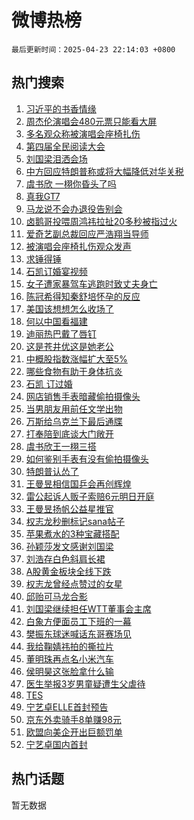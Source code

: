 # 微博热榜

`最后更新时间：2025-04-23 22:14:03 +0800`

## 热门搜索

1. [习近平的书香情缘](https://m.weibo.cn/search?containerid=100103type%3D1%26t%3D10%26q%3D%23%E4%B9%A0%E8%BF%91%E5%B9%B3%E7%9A%84%E4%B9%A6%E9%A6%99%E6%83%85%E7%BC%98%23&stream_entry_id=51&isnewpage=1&extparam=seat%3D1%26c_type%3D51%26pos%3D0%26dgr%3D0%26cate%3D10103%26filter_type%3Drealtimehot%26q%3D%2523%25E4%25B9%25A0%25E8%25BF%2591%25E5%25B9%25B3%25E7%259A%2584%25E4%25B9%25A6%25E9%25A6%2599%25E6%2583%2585%25E7%25BC%2598%2523%26stream_entry_id%3D51%26display_time%3D1745417641%26pre_seqid%3D17454176418840103900214)
1. [周杰伦演唱会480元票只能看大屏](https://m.weibo.cn/search?containerid=100103type%3D1%26t%3D10%26q%3D%23%E5%91%A8%E6%9D%B0%E4%BC%A6%E6%BC%94%E5%94%B1%E4%BC%9A480%E5%85%83%E7%A5%A8%E5%8F%AA%E8%83%BD%E7%9C%8B%E5%A4%A7%E5%B1%8F%23&stream_entry_id=31&isnewpage=1&extparam=seat%3D1%26q%3D%2523%25E5%2591%25A8%25E6%259D%25B0%25E4%25BC%25A6%25E6%25BC%2594%25E5%2594%25B1%25E4%25BC%259A480%25E5%2585%2583%25E7%25A5%25A8%25E5%258F%25AA%25E8%2583%25BD%25E7%259C%258B%25E5%25A4%25A7%25E5%25B1%258F%2523%26pos%3D0%26dgr%3D0%26realpos%3D1%26c_type%3D31%26filter_type%3Drealtimehot%26band_rank%3D1%26lcate%3D5001%26cate%3D5001%26flag%3D2%26stream_entry_id%3D31%26display_time%3D1745417641%26pre_seqid%3D17454176418840103900214)
1. [多名观众称被演唱会座椅扎伤](https://m.weibo.cn/search?containerid=100103type%3D1%26t%3D10%26q%3D%23%E5%A4%9A%E5%90%8D%E8%A7%82%E4%BC%97%E7%A7%B0%E8%A2%AB%E6%BC%94%E5%94%B1%E4%BC%9A%E5%BA%A7%E6%A4%85%E6%89%8E%E4%BC%A4%23&stream_entry_id=31&isnewpage=1&extparam=seat%3D1%26q%3D%2523%25E5%25A4%259A%25E5%2590%258D%25E8%25A7%2582%25E4%25BC%2597%25E7%25A7%25B0%25E8%25A2%25AB%25E6%25BC%2594%25E5%2594%25B1%25E4%25BC%259A%25E5%25BA%25A7%25E6%25A4%2585%25E6%2589%258E%25E4%25BC%25A4%2523%26pos%3D1%26dgr%3D0%26realpos%3D2%26c_type%3D31%26filter_type%3Drealtimehot%26band_rank%3D2%26lcate%3D5001%26cate%3D5001%26flag%3D0%26stream_entry_id%3D31%26display_time%3D1745417641%26pre_seqid%3D17454176418840103900214)
1. [第四届全民阅读大会](https://m.weibo.cn/search?containerid=100103type%3D1%26t%3D10%26q%3D%23%E7%AC%AC%E5%9B%9B%E5%B1%8A%E5%85%A8%E6%B0%91%E9%98%85%E8%AF%BB%E5%A4%A7%E4%BC%9A%23&stream_entry_id=31&isnewpage=1&extparam=seat%3D1%26q%3D%2523%25E7%25AC%25AC%25E5%259B%259B%25E5%25B1%258A%25E5%2585%25A8%25E6%25B0%2591%25E9%2598%2585%25E8%25AF%25BB%25E5%25A4%25A7%25E4%25BC%259A%2523%26pos%3D2%26dgr%3D0%26realpos%3D3%26c_type%3D31%26filter_type%3Drealtimehot%26band_rank%3D3%26lcate%3D5001%26cate%3D5001%26flag%3D1%26stream_entry_id%3D31%26display_time%3D1745417641%26pre_seqid%3D17454176418840103900214)
1. [刘国梁泪洒会场](https://m.weibo.cn/search?containerid=100103type%3D1%26t%3D10%26q%3D%23%E5%88%98%E5%9B%BD%E6%A2%81%E6%B3%AA%E6%B4%92%E4%BC%9A%E5%9C%BA%23&stream_entry_id=31&isnewpage=1&extparam=seat%3D1%26q%3D%2523%25E5%2588%2598%25E5%259B%25BD%25E6%25A2%2581%25E6%25B3%25AA%25E6%25B4%2592%25E4%25BC%259A%25E5%259C%25BA%2523%26pos%3D3%26dgr%3D0%26realpos%3D4%26c_type%3D31%26filter_type%3Drealtimehot%26band_rank%3D4%26lcate%3D5001%26cate%3D5001%26flag%3D0%26stream_entry_id%3D31%26display_time%3D1745417641%26pre_seqid%3D17454176418840103900214)
1. [中方回应特朗普称或将大幅降低对华关税](https://m.weibo.cn/search?containerid=100103type%3D1%26t%3D10%26q%3D%23%E4%B8%AD%E6%96%B9%E5%9B%9E%E5%BA%94%E7%89%B9%E6%9C%97%E6%99%AE%E7%A7%B0%E6%88%96%E5%B0%86%E5%A4%A7%E5%B9%85%E9%99%8D%E4%BD%8E%E5%AF%B9%E5%8D%8E%E5%85%B3%E7%A8%8E%23&stream_entry_id=31&isnewpage=1&extparam=seat%3D1%26q%3D%2523%25E4%25B8%25AD%25E6%2596%25B9%25E5%259B%259E%25E5%25BA%2594%25E7%2589%25B9%25E6%259C%2597%25E6%2599%25AE%25E7%25A7%25B0%25E6%2588%2596%25E5%25B0%2586%25E5%25A4%25A7%25E5%25B9%2585%25E9%2599%258D%25E4%25BD%258E%25E5%25AF%25B9%25E5%258D%258E%25E5%2585%25B3%25E7%25A8%258E%2523%26pos%3D4%26dgr%3D0%26realpos%3D5%26c_type%3D31%26filter_type%3Drealtimehot%26band_rank%3D5%26lcate%3D5001%26cate%3D5001%26flag%3D0%26stream_entry_id%3D31%26display_time%3D1745417641%26pre_seqid%3D17454176418840103900214)
1. [虞书欣 一栩你昏头了吗](https://m.weibo.cn/search?containerid=100103type%3D1%26t%3D10%26q%3D%E8%99%9E%E4%B9%A6%E6%AC%A3+%E4%B8%80%E6%A0%A9%E4%BD%A0%E6%98%8F%E5%A4%B4%E4%BA%86%E5%90%97&stream_entry_id=31&isnewpage=1&extparam=seat%3D1%26q%3D%25E8%2599%259E%25E4%25B9%25A6%25E6%25AC%25A3%2520%25E4%25B8%2580%25E6%25A0%25A9%25E4%25BD%25A0%25E6%2598%258F%25E5%25A4%25B4%25E4%25BA%2586%25E5%2590%2597%26pos%3D5%26dgr%3D0%26realpos%3D6%26c_type%3D31%26filter_type%3Drealtimehot%26band_rank%3D6%26lcate%3D5001%26cate%3D5001%26flag%3D0%26stream_entry_id%3D31%26display_time%3D1745417641%26pre_seqid%3D17454176418840103900214)
1. [真我GT7](https://m.weibo.cn/search?containerid=100103type%3D1%26t%3D10%26q%3D%23%E7%9C%9F%E6%88%91GT7%23&stream_entry_id=31&isnewpage=1&extparam=seat%3D1%26q%3D%2523%25E7%259C%259F%25E6%2588%2591GT7%2523%26pos%3D6%26dgr%3D0%26adid%3D283868%26c_type%3D31%26stream_entry_id%3D31%26is_ad_pos%3D1%26band_rank%3D7%26lcate%3D5001%26cate%3D5001%26filter_type%3Drealtimehot%26topic_ad%3D1%26display_time%3D1745417641%26pre_seqid%3D17454176418840103900214)
1. [马龙说不会办退役告别会](https://m.weibo.cn/search?containerid=100103type%3D1%26t%3D10%26q%3D%23%E9%A9%AC%E9%BE%99%E8%AF%B4%E4%B8%8D%E4%BC%9A%E5%8A%9E%E9%80%80%E5%BD%B9%E5%91%8A%E5%88%AB%E4%BC%9A%23&stream_entry_id=31&isnewpage=1&extparam=seat%3D1%26q%3D%2523%25E9%25A9%25AC%25E9%25BE%2599%25E8%25AF%25B4%25E4%25B8%258D%25E4%25BC%259A%25E5%258A%259E%25E9%2580%2580%25E5%25BD%25B9%25E5%2591%258A%25E5%2588%25AB%25E4%25BC%259A%2523%26pos%3D7%26dgr%3D0%26realpos%3D7%26c_type%3D31%26filter_type%3Drealtimehot%26band_rank%3D7%26lcate%3D5001%26cate%3D5001%26flag%3D0%26stream_entry_id%3D31%26display_time%3D1745417641%26pre_seqid%3D17454176418840103900214)
1. [卤鹅哥投喂周鸿祎拉扯20多秒被指过火](https://m.weibo.cn/search?containerid=100103type%3D1%26t%3D10%26q%3D%23%E5%8D%A4%E9%B9%85%E5%93%A5%E6%8A%95%E5%96%82%E5%91%A8%E9%B8%BF%E7%A5%8E%E6%8B%89%E6%89%AF20%E5%A4%9A%E7%A7%92%E8%A2%AB%E6%8C%87%E8%BF%87%E7%81%AB%23&stream_entry_id=31&isnewpage=1&extparam=seat%3D1%26q%3D%2523%25E5%258D%25A4%25E9%25B9%2585%25E5%2593%25A5%25E6%258A%2595%25E5%2596%2582%25E5%2591%25A8%25E9%25B8%25BF%25E7%25A5%258E%25E6%258B%2589%25E6%2589%25AF20%25E5%25A4%259A%25E7%25A7%2592%25E8%25A2%25AB%25E6%258C%2587%25E8%25BF%2587%25E7%2581%25AB%2523%26pos%3D8%26dgr%3D0%26realpos%3D8%26c_type%3D31%26filter_type%3Drealtimehot%26band_rank%3D8%26lcate%3D5001%26cate%3D5001%26flag%3D0%26stream_entry_id%3D31%26display_time%3D1745417641%26pre_seqid%3D17454176418840103900214)
1. [爱奇艺副总裁回应严浩翔当导师](https://m.weibo.cn/search?containerid=100103type%3D1%26t%3D10%26q%3D%23%E7%88%B1%E5%A5%87%E8%89%BA%E5%89%AF%E6%80%BB%E8%A3%81%E5%9B%9E%E5%BA%94%E4%B8%A5%E6%B5%A9%E7%BF%94%E5%BD%93%E5%AF%BC%E5%B8%88%23&stream_entry_id=31&isnewpage=1&extparam=seat%3D1%26q%3D%2523%25E7%2588%25B1%25E5%25A5%2587%25E8%2589%25BA%25E5%2589%25AF%25E6%2580%25BB%25E8%25A3%2581%25E5%259B%259E%25E5%25BA%2594%25E4%25B8%25A5%25E6%25B5%25A9%25E7%25BF%2594%25E5%25BD%2593%25E5%25AF%25BC%25E5%25B8%2588%2523%26pos%3D9%26dgr%3D0%26realpos%3D9%26c_type%3D31%26filter_type%3Drealtimehot%26band_rank%3D9%26lcate%3D5001%26cate%3D5001%26flag%3D0%26stream_entry_id%3D31%26display_time%3D1745417641%26pre_seqid%3D17454176418840103900214)
1. [被演唱会座椅扎伤观众发声](https://m.weibo.cn/search?containerid=100103type%3D1%26t%3D10%26q%3D%23%E8%A2%AB%E6%BC%94%E5%94%B1%E4%BC%9A%E5%BA%A7%E6%A4%85%E6%89%8E%E4%BC%A4%E8%A7%82%E4%BC%97%E5%8F%91%E5%A3%B0%23&stream_entry_id=31&isnewpage=1&extparam=seat%3D1%26q%3D%2523%25E8%25A2%25AB%25E6%25BC%2594%25E5%2594%25B1%25E4%25BC%259A%25E5%25BA%25A7%25E6%25A4%2585%25E6%2589%258E%25E4%25BC%25A4%25E8%25A7%2582%25E4%25BC%2597%25E5%258F%2591%25E5%25A3%25B0%2523%26pos%3D10%26dgr%3D0%26realpos%3D10%26c_type%3D31%26filter_type%3Drealtimehot%26band_rank%3D10%26lcate%3D5001%26cate%3D5001%26flag%3D1%26stream_entry_id%3D31%26display_time%3D1745417641%26pre_seqid%3D17454176418840103900214)
1. [求锤得锤](https://m.weibo.cn/search?containerid=100103type%3D1%26t%3D10%26q%3D%E6%B1%82%E9%94%A4%E5%BE%97%E9%94%A4&stream_entry_id=31&isnewpage=1&extparam=seat%3D1%26q%3D%25E6%25B1%2582%25E9%2594%25A4%25E5%25BE%2597%25E9%2594%25A4%26pos%3D11%26dgr%3D0%26realpos%3D11%26c_type%3D31%26filter_type%3Drealtimehot%26band_rank%3D11%26lcate%3D5001%26cate%3D5001%26flag%3D1%26stream_entry_id%3D31%26display_time%3D1745417641%26pre_seqid%3D17454176418840103900214)
1. [石凯订婚宴视频](https://m.weibo.cn/search?containerid=100103type%3D1%26t%3D10%26q%3D%23%E7%9F%B3%E5%87%AF%E8%AE%A2%E5%A9%9A%E5%AE%B4%E8%A7%86%E9%A2%91%23&stream_entry_id=31&isnewpage=1&extparam=seat%3D1%26q%3D%2523%25E7%259F%25B3%25E5%2587%25AF%25E8%25AE%25A2%25E5%25A9%259A%25E5%25AE%25B4%25E8%25A7%2586%25E9%25A2%2591%2523%26pos%3D12%26dgr%3D0%26realpos%3D12%26c_type%3D31%26filter_type%3Drealtimehot%26band_rank%3D12%26lcate%3D5001%26cate%3D5001%26flag%3D1%26stream_entry_id%3D31%26display_time%3D1745417641%26pre_seqid%3D17454176418840103900214)
1. [女子遭家暴驾车逃跑时致丈夫身亡](https://m.weibo.cn/search?containerid=100103type%3D1%26t%3D10%26q%3D%23%E5%A5%B3%E5%AD%90%E9%81%AD%E5%AE%B6%E6%9A%B4%E9%A9%BE%E8%BD%A6%E9%80%83%E8%B7%91%E6%97%B6%E8%87%B4%E4%B8%88%E5%A4%AB%E8%BA%AB%E4%BA%A1%23&stream_entry_id=31&isnewpage=1&extparam=seat%3D1%26q%3D%2523%25E5%25A5%25B3%25E5%25AD%2590%25E9%2581%25AD%25E5%25AE%25B6%25E6%259A%25B4%25E9%25A9%25BE%25E8%25BD%25A6%25E9%2580%2583%25E8%25B7%2591%25E6%2597%25B6%25E8%2587%25B4%25E4%25B8%2588%25E5%25A4%25AB%25E8%25BA%25AB%25E4%25BA%25A1%2523%26pos%3D13%26dgr%3D0%26realpos%3D13%26c_type%3D31%26filter_type%3Drealtimehot%26band_rank%3D13%26lcate%3D5001%26cate%3D5001%26flag%3D0%26stream_entry_id%3D31%26display_time%3D1745417641%26pre_seqid%3D17454176418840103900214)
1. [陈冠希得知秦舒培怀孕的反应](https://m.weibo.cn/search?containerid=100103type%3D1%26t%3D10%26q%3D%23%E9%99%88%E5%86%A0%E5%B8%8C%E5%BE%97%E7%9F%A5%E7%A7%A6%E8%88%92%E5%9F%B9%E6%80%80%E5%AD%95%E7%9A%84%E5%8F%8D%E5%BA%94%23&stream_entry_id=31&isnewpage=1&extparam=seat%3D1%26q%3D%2523%25E9%2599%2588%25E5%2586%25A0%25E5%25B8%258C%25E5%25BE%2597%25E7%259F%25A5%25E7%25A7%25A6%25E8%2588%2592%25E5%259F%25B9%25E6%2580%2580%25E5%25AD%2595%25E7%259A%2584%25E5%258F%258D%25E5%25BA%2594%2523%26pos%3D14%26dgr%3D0%26realpos%3D14%26c_type%3D31%26filter_type%3Drealtimehot%26band_rank%3D14%26lcate%3D5001%26cate%3D5001%26flag%3D1%26stream_entry_id%3D31%26display_time%3D1745417641%26pre_seqid%3D17454176418840103900214)
1. [美国该想想怎么收场了](https://m.weibo.cn/search?containerid=100103type%3D1%26t%3D10%26q%3D%23%E7%BE%8E%E5%9B%BD%E8%AF%A5%E6%83%B3%E6%83%B3%E6%80%8E%E4%B9%88%E6%94%B6%E5%9C%BA%E4%BA%86%23&stream_entry_id=31&isnewpage=1&extparam=seat%3D1%26q%3D%2523%25E7%25BE%258E%25E5%259B%25BD%25E8%25AF%25A5%25E6%2583%25B3%25E6%2583%25B3%25E6%2580%258E%25E4%25B9%2588%25E6%2594%25B6%25E5%259C%25BA%25E4%25BA%2586%2523%26pos%3D15%26dgr%3D0%26realpos%3D15%26c_type%3D31%26filter_type%3Drealtimehot%26band_rank%3D15%26lcate%3D5001%26cate%3D5001%26flag%3D1%26stream_entry_id%3D31%26display_time%3D1745417641%26pre_seqid%3D17454176418840103900214)
1. [何以中国看福建](https://m.weibo.cn/search?containerid=100103type%3D1%26t%3D10%26q%3D%23%E4%BD%95%E4%BB%A5%E4%B8%AD%E5%9B%BD%E7%9C%8B%E7%A6%8F%E5%BB%BA%23&stream_entry_id=31&isnewpage=1&extparam=seat%3D1%26q%3D%2523%25E4%25BD%2595%25E4%25BB%25A5%25E4%25B8%25AD%25E5%259B%25BD%25E7%259C%258B%25E7%25A6%258F%25E5%25BB%25BA%2523%26pos%3D16%26dgr%3D0%26realpos%3D16%26c_type%3D31%26filter_type%3Drealtimehot%26band_rank%3D16%26lcate%3D5001%26cate%3D5001%26flag%3D0%26stream_entry_id%3D31%26display_time%3D1745417641%26pre_seqid%3D17454176418840103900214)
1. [迪丽热巴戴了唇钉](https://m.weibo.cn/search?containerid=100103type%3D1%26t%3D10%26q%3D%23%E8%BF%AA%E4%B8%BD%E7%83%AD%E5%B7%B4%E6%88%B4%E4%BA%86%E5%94%87%E9%92%89%23&stream_entry_id=31&isnewpage=1&extparam=seat%3D1%26q%3D%2523%25E8%25BF%25AA%25E4%25B8%25BD%25E7%2583%25AD%25E5%25B7%25B4%25E6%2588%25B4%25E4%25BA%2586%25E5%2594%2587%25E9%2592%2589%2523%26pos%3D17%26dgr%3D0%26realpos%3D17%26c_type%3D31%26filter_type%3Drealtimehot%26band_rank%3D17%26lcate%3D5001%26cate%3D5001%26flag%3D2%26stream_entry_id%3D31%26display_time%3D1745417641%26pre_seqid%3D17454176418840103900214)
1. [这是苍井优这是她老公](https://m.weibo.cn/search?containerid=100103type%3D1%26t%3D10%26q%3D%23%E8%BF%99%E6%98%AF%E8%8B%8D%E4%BA%95%E4%BC%98%E8%BF%99%E6%98%AF%E5%A5%B9%E8%80%81%E5%85%AC%23&stream_entry_id=31&isnewpage=1&extparam=seat%3D1%26q%3D%2523%25E8%25BF%2599%25E6%2598%25AF%25E8%258B%258D%25E4%25BA%2595%25E4%25BC%2598%25E8%25BF%2599%25E6%2598%25AF%25E5%25A5%25B9%25E8%2580%2581%25E5%2585%25AC%2523%26pos%3D18%26dgr%3D0%26realpos%3D18%26c_type%3D31%26filter_type%3Drealtimehot%26band_rank%3D18%26lcate%3D5001%26cate%3D5001%26flag%3D2%26stream_entry_id%3D31%26display_time%3D1745417641%26pre_seqid%3D17454176418840103900214)
1. [中概股指数涨幅扩大至5%](https://m.weibo.cn/search?containerid=100103type%3D1%26t%3D10%26q%3D%23%E4%B8%AD%E6%A6%82%E8%82%A1%E6%8C%87%E6%95%B0%E6%B6%A8%E5%B9%85%E6%89%A9%E5%A4%A7%E8%87%B35%25%23&stream_entry_id=31&isnewpage=1&extparam=seat%3D1%26q%3D%2523%25E4%25B8%25AD%25E6%25A6%2582%25E8%2582%25A1%25E6%258C%2587%25E6%2595%25B0%25E6%25B6%25A8%25E5%25B9%2585%25E6%2589%25A9%25E5%25A4%25A7%25E8%2587%25B35%2525%2523%26pos%3D19%26dgr%3D0%26realpos%3D19%26c_type%3D31%26filter_type%3Drealtimehot%26band_rank%3D19%26lcate%3D5001%26cate%3D5001%26flag%3D1%26stream_entry_id%3D31%26display_time%3D1745417641%26pre_seqid%3D17454176418840103900214)
1. [哪些食物有助于身体抗炎](https://m.weibo.cn/search?containerid=100103type%3D1%26t%3D10%26q%3D%E5%93%AA%E4%BA%9B%E9%A3%9F%E7%89%A9%E6%9C%89%E5%8A%A9%E4%BA%8E%E8%BA%AB%E4%BD%93%E6%8A%97%E7%82%8E&stream_entry_id=31&isnewpage=1&extparam=seat%3D1%26q%3D%25E5%2593%25AA%25E4%25BA%259B%25E9%25A3%259F%25E7%2589%25A9%25E6%259C%2589%25E5%258A%25A9%25E4%25BA%258E%25E8%25BA%25AB%25E4%25BD%2593%25E6%258A%2597%25E7%2582%258E%26pos%3D20%26dgr%3D0%26is_ai_ask%3D1%26realpos%3D20%26c_type%3D31%26filter_type%3Drealtimehot%26band_rank%3D20%26lcate%3D5001%26cate%3D5001%26flag%3D1%26stream_entry_id%3D31%26display_time%3D1745417641%26pre_seqid%3D17454176418840103900214)
1. [石凯 订过婚](https://m.weibo.cn/search?containerid=100103type%3D1%26t%3D10%26q%3D%E7%9F%B3%E5%87%AF+%E8%AE%A2%E8%BF%87%E5%A9%9A&stream_entry_id=31&isnewpage=1&extparam=seat%3D1%26q%3D%25E7%259F%25B3%25E5%2587%25AF%2520%25E8%25AE%25A2%25E8%25BF%2587%25E5%25A9%259A%26pos%3D21%26dgr%3D0%26realpos%3D21%26c_type%3D31%26filter_type%3Drealtimehot%26band_rank%3D21%26lcate%3D5001%26cate%3D5001%26flag%3D2%26stream_entry_id%3D31%26display_time%3D1745417641%26pre_seqid%3D17454176418840103900214)
1. [网店销售手表暗藏偷拍摄像头](https://m.weibo.cn/search?containerid=100103type%3D1%26t%3D10%26q%3D%23%E7%BD%91%E5%BA%97%E9%94%80%E5%94%AE%E6%89%8B%E8%A1%A8%E6%9A%97%E8%97%8F%E5%81%B7%E6%8B%8D%E6%91%84%E5%83%8F%E5%A4%B4%23&stream_entry_id=31&isnewpage=1&extparam=seat%3D1%26q%3D%2523%25E7%25BD%2591%25E5%25BA%2597%25E9%2594%2580%25E5%2594%25AE%25E6%2589%258B%25E8%25A1%25A8%25E6%259A%2597%25E8%2597%258F%25E5%2581%25B7%25E6%258B%258D%25E6%2591%2584%25E5%2583%258F%25E5%25A4%25B4%2523%26pos%3D22%26dgr%3D0%26realpos%3D22%26c_type%3D31%26filter_type%3Drealtimehot%26band_rank%3D22%26lcate%3D5001%26cate%3D5001%26flag%3D1%26stream_entry_id%3D31%26display_time%3D1745417641%26pre_seqid%3D17454176418840103900214)
1. [当男朋友用前任文学出物](https://m.weibo.cn/search?containerid=100103type%3D1%26t%3D10%26q%3D%E5%BD%93%E7%94%B7%E6%9C%8B%E5%8F%8B%E7%94%A8%E5%89%8D%E4%BB%BB%E6%96%87%E5%AD%A6%E5%87%BA%E7%89%A9&stream_entry_id=31&isnewpage=1&extparam=seat%3D1%26q%3D%25E5%25BD%2593%25E7%2594%25B7%25E6%259C%258B%25E5%258F%258B%25E7%2594%25A8%25E5%2589%258D%25E4%25BB%25BB%25E6%2596%2587%25E5%25AD%25A6%25E5%2587%25BA%25E7%2589%25A9%26pos%3D23%26dgr%3D0%26realpos%3D23%26c_type%3D31%26filter_type%3Drealtimehot%26band_rank%3D23%26lcate%3D5001%26cate%3D5001%26flag%3D1%26stream_entry_id%3D31%26display_time%3D1745417641%26pre_seqid%3D17454176418840103900214)
1. [万斯给乌克兰下最后通牒](https://m.weibo.cn/search?containerid=100103type%3D1%26t%3D10%26q%3D%23%E4%B8%87%E6%96%AF%E7%BB%99%E4%B9%8C%E5%85%8B%E5%85%B0%E4%B8%8B%E6%9C%80%E5%90%8E%E9%80%9A%E7%89%92%23&stream_entry_id=31&isnewpage=1&extparam=seat%3D1%26q%3D%2523%25E4%25B8%2587%25E6%2596%25AF%25E7%25BB%2599%25E4%25B9%258C%25E5%2585%258B%25E5%2585%25B0%25E4%25B8%258B%25E6%259C%2580%25E5%2590%258E%25E9%2580%259A%25E7%2589%2592%2523%26pos%3D24%26dgr%3D0%26realpos%3D24%26c_type%3D31%26filter_type%3Drealtimehot%26band_rank%3D24%26lcate%3D5001%26cate%3D5001%26flag%3D1%26stream_entry_id%3D31%26display_time%3D1745417641%26pre_seqid%3D17454176418840103900214)
1. [打奉陪到底谈大门敞开](https://m.weibo.cn/search?containerid=100103type%3D1%26t%3D10%26q%3D%23%E6%89%93%E5%A5%89%E9%99%AA%E5%88%B0%E5%BA%95%E8%B0%88%E5%A4%A7%E9%97%A8%E6%95%9E%E5%BC%80%23&stream_entry_id=31&isnewpage=1&extparam=seat%3D1%26q%3D%2523%25E6%2589%2593%25E5%25A5%2589%25E9%2599%25AA%25E5%2588%25B0%25E5%25BA%2595%25E8%25B0%2588%25E5%25A4%25A7%25E9%2597%25A8%25E6%2595%259E%25E5%25BC%2580%2523%26pos%3D25%26dgr%3D0%26realpos%3D25%26c_type%3D31%26filter_type%3Drealtimehot%26band_rank%3D25%26lcate%3D5001%26cate%3D5001%26flag%3D0%26stream_entry_id%3D31%26display_time%3D1745417641%26pre_seqid%3D17454176418840103900214)
1. [虞书欣王一栩三搭](https://m.weibo.cn/search?containerid=100103type%3D1%26t%3D10%26q%3D%23%E8%99%9E%E4%B9%A6%E6%AC%A3%E7%8E%8B%E4%B8%80%E6%A0%A9%E4%B8%89%E6%90%AD%23&stream_entry_id=31&isnewpage=1&extparam=seat%3D1%26q%3D%2523%25E8%2599%259E%25E4%25B9%25A6%25E6%25AC%25A3%25E7%258E%258B%25E4%25B8%2580%25E6%25A0%25A9%25E4%25B8%2589%25E6%2590%25AD%2523%26pos%3D26%26dgr%3D0%26realpos%3D26%26c_type%3D31%26filter_type%3Drealtimehot%26band_rank%3D26%26lcate%3D5001%26cate%3D5001%26flag%3D1%26stream_entry_id%3D31%26display_time%3D1745417641%26pre_seqid%3D17454176418840103900214)
1. [如何鉴别手表有没有偷拍摄像头](https://m.weibo.cn/search?containerid=100103type%3D1%26t%3D10%26q%3D%E5%A6%82%E4%BD%95%E9%89%B4%E5%88%AB%E6%89%8B%E8%A1%A8%E6%9C%89%E6%B2%A1%E6%9C%89%E5%81%B7%E6%8B%8D%E6%91%84%E5%83%8F%E5%A4%B4&stream_entry_id=31&isnewpage=1&extparam=seat%3D1%26q%3D%25E5%25A6%2582%25E4%25BD%2595%25E9%2589%25B4%25E5%2588%25AB%25E6%2589%258B%25E8%25A1%25A8%25E6%259C%2589%25E6%25B2%25A1%25E6%259C%2589%25E5%2581%25B7%25E6%258B%258D%25E6%2591%2584%25E5%2583%258F%25E5%25A4%25B4%26pos%3D27%26dgr%3D0%26is_ai_ask%3D1%26realpos%3D27%26c_type%3D31%26filter_type%3Drealtimehot%26band_rank%3D27%26lcate%3D5001%26cate%3D5001%26flag%3D1%26stream_entry_id%3D31%26display_time%3D1745417641%26pre_seqid%3D17454176418840103900214)
1. [特朗普认怂了](https://m.weibo.cn/search?containerid=100103type%3D1%26t%3D10%26q%3D%23%E7%89%B9%E6%9C%97%E6%99%AE%E8%AE%A4%E6%80%82%E4%BA%86%23&stream_entry_id=31&isnewpage=1&extparam=seat%3D1%26q%3D%2523%25E7%2589%25B9%25E6%259C%2597%25E6%2599%25AE%25E8%25AE%25A4%25E6%2580%2582%25E4%25BA%2586%2523%26pos%3D28%26dgr%3D0%26realpos%3D28%26c_type%3D31%26filter_type%3Drealtimehot%26band_rank%3D28%26lcate%3D5001%26cate%3D5001%26flag%3D0%26stream_entry_id%3D31%26display_time%3D1745417641%26pre_seqid%3D17454176418840103900214)
1. [王曼昱相信国乒会再创辉煌](https://m.weibo.cn/search?containerid=100103type%3D1%26t%3D10%26q%3D%23%E7%8E%8B%E6%9B%BC%E6%98%B1%E7%9B%B8%E4%BF%A1%E5%9B%BD%E4%B9%92%E4%BC%9A%E5%86%8D%E5%88%9B%E8%BE%89%E7%85%8C%23&stream_entry_id=31&isnewpage=1&extparam=seat%3D1%26q%3D%2523%25E7%258E%258B%25E6%259B%25BC%25E6%2598%25B1%25E7%259B%25B8%25E4%25BF%25A1%25E5%259B%25BD%25E4%25B9%2592%25E4%25BC%259A%25E5%2586%258D%25E5%2588%259B%25E8%25BE%2589%25E7%2585%258C%2523%26pos%3D29%26dgr%3D0%26realpos%3D29%26c_type%3D31%26filter_type%3Drealtimehot%26band_rank%3D29%26lcate%3D5001%26cate%3D5001%26flag%3D0%26stream_entry_id%3D31%26display_time%3D1745417641%26pre_seqid%3D17454176418840103900214)
1. [雷公起诉人贩子索赔6元明日开庭](https://m.weibo.cn/search?containerid=100103type%3D1%26t%3D10%26q%3D%23%E9%9B%B7%E5%85%AC%E8%B5%B7%E8%AF%89%E4%BA%BA%E8%B4%A9%E5%AD%90%E7%B4%A2%E8%B5%946%E5%85%83%E6%98%8E%E6%97%A5%E5%BC%80%E5%BA%AD%23&stream_entry_id=31&isnewpage=1&extparam=seat%3D1%26q%3D%2523%25E9%259B%25B7%25E5%2585%25AC%25E8%25B5%25B7%25E8%25AF%2589%25E4%25BA%25BA%25E8%25B4%25A9%25E5%25AD%2590%25E7%25B4%25A2%25E8%25B5%25946%25E5%2585%2583%25E6%2598%258E%25E6%2597%25A5%25E5%25BC%2580%25E5%25BA%25AD%2523%26pos%3D30%26dgr%3D0%26realpos%3D30%26c_type%3D31%26filter_type%3Drealtimehot%26band_rank%3D30%26lcate%3D5001%26cate%3D5001%26flag%3D1%26stream_entry_id%3D31%26display_time%3D1745417641%26pre_seqid%3D17454176418840103900214)
1. [王曼昱扬帆公益星推官](https://m.weibo.cn/search?containerid=100103type%3D1%26t%3D10%26q%3D%23%E7%8E%8B%E6%9B%BC%E6%98%B1%E6%89%AC%E5%B8%86%E5%85%AC%E7%9B%8A%E6%98%9F%E6%8E%A8%E5%AE%98%23&stream_entry_id=31&isnewpage=1&extparam=seat%3D1%26q%3D%2523%25E7%258E%258B%25E6%259B%25BC%25E6%2598%25B1%25E6%2589%25AC%25E5%25B8%2586%25E5%2585%25AC%25E7%259B%258A%25E6%2598%259F%25E6%258E%25A8%25E5%25AE%2598%2523%26pos%3D31%26dgr%3D0%26realpos%3D31%26c_type%3D31%26filter_type%3Drealtimehot%26band_rank%3D31%26lcate%3D5001%26cate%3D5001%26flag%3D1%26stream_entry_id%3D31%26display_time%3D1745417641%26pre_seqid%3D17454176418840103900214)
1. [权志龙秒删标记sana帖子](https://m.weibo.cn/search?containerid=100103type%3D1%26t%3D10%26q%3D%23%E6%9D%83%E5%BF%97%E9%BE%99%E7%A7%92%E5%88%A0%E6%A0%87%E8%AE%B0sana%E5%B8%96%E5%AD%90%23&stream_entry_id=31&isnewpage=1&extparam=seat%3D1%26q%3D%2523%25E6%259D%2583%25E5%25BF%2597%25E9%25BE%2599%25E7%25A7%2592%25E5%2588%25A0%25E6%25A0%2587%25E8%25AE%25B0sana%25E5%25B8%2596%25E5%25AD%2590%2523%26pos%3D32%26dgr%3D0%26realpos%3D32%26c_type%3D31%26filter_type%3Drealtimehot%26band_rank%3D32%26lcate%3D5001%26cate%3D5001%26flag%3D0%26stream_entry_id%3D31%26display_time%3D1745417641%26pre_seqid%3D17454176418840103900214)
1. [苹果煮水的3种宝藏搭配](https://m.weibo.cn/search?containerid=100103type%3D1%26t%3D10%26q%3D%23%E8%8B%B9%E6%9E%9C%E7%85%AE%E6%B0%B4%E7%9A%843%E7%A7%8D%E5%AE%9D%E8%97%8F%E6%90%AD%E9%85%8D%23&stream_entry_id=31&isnewpage=1&extparam=seat%3D1%26q%3D%2523%25E8%258B%25B9%25E6%259E%259C%25E7%2585%25AE%25E6%25B0%25B4%25E7%259A%25843%25E7%25A7%258D%25E5%25AE%259D%25E8%2597%258F%25E6%2590%25AD%25E9%2585%258D%2523%26pos%3D33%26dgr%3D0%26realpos%3D33%26c_type%3D31%26filter_type%3Drealtimehot%26band_rank%3D33%26lcate%3D5001%26cate%3D5001%26flag%3D0%26stream_entry_id%3D31%26display_time%3D1745417641%26pre_seqid%3D17454176418840103900214)
1. [孙颖莎发文感谢刘国梁](https://m.weibo.cn/search?containerid=100103type%3D1%26t%3D10%26q%3D%23%E5%AD%99%E9%A2%96%E8%8E%8E%E5%8F%91%E6%96%87%E6%84%9F%E8%B0%A2%E5%88%98%E5%9B%BD%E6%A2%81%23&stream_entry_id=31&isnewpage=1&extparam=seat%3D1%26q%3D%2523%25E5%25AD%2599%25E9%25A2%2596%25E8%258E%258E%25E5%258F%2591%25E6%2596%2587%25E6%2584%259F%25E8%25B0%25A2%25E5%2588%2598%25E5%259B%25BD%25E6%25A2%2581%2523%26pos%3D34%26dgr%3D0%26realpos%3D34%26c_type%3D31%26filter_type%3Drealtimehot%26band_rank%3D34%26lcate%3D5001%26cate%3D5001%26flag%3D0%26stream_entry_id%3D31%26display_time%3D1745417641%26pre_seqid%3D17454176418840103900214)
1. [刘浩存白色斜肩长裙](https://m.weibo.cn/search?containerid=100103type%3D1%26t%3D10%26q%3D%23%E5%88%98%E6%B5%A9%E5%AD%98%E7%99%BD%E8%89%B2%E6%96%9C%E8%82%A9%E9%95%BF%E8%A3%99%23&stream_entry_id=31&isnewpage=1&extparam=seat%3D1%26q%3D%2523%25E5%2588%2598%25E6%25B5%25A9%25E5%25AD%2598%25E7%2599%25BD%25E8%2589%25B2%25E6%2596%259C%25E8%2582%25A9%25E9%2595%25BF%25E8%25A3%2599%2523%26pos%3D35%26dgr%3D0%26realpos%3D35%26c_type%3D31%26filter_type%3Drealtimehot%26band_rank%3D35%26lcate%3D5001%26cate%3D5001%26flag%3D1%26stream_entry_id%3D31%26display_time%3D1745417641%26pre_seqid%3D17454176418840103900214)
1. [A股黄金板块全线下跌](https://m.weibo.cn/search?containerid=100103type%3D1%26t%3D10%26q%3D%23A%E8%82%A1%E9%BB%84%E9%87%91%E6%9D%BF%E5%9D%97%E5%85%A8%E7%BA%BF%E4%B8%8B%E8%B7%8C%23&stream_entry_id=31&isnewpage=1&extparam=seat%3D1%26q%3D%2523A%25E8%2582%25A1%25E9%25BB%2584%25E9%2587%2591%25E6%259D%25BF%25E5%259D%2597%25E5%2585%25A8%25E7%25BA%25BF%25E4%25B8%258B%25E8%25B7%258C%2523%26pos%3D36%26dgr%3D0%26realpos%3D36%26c_type%3D31%26filter_type%3Drealtimehot%26band_rank%3D36%26lcate%3D5001%26cate%3D5001%26flag%3D1%26stream_entry_id%3D31%26display_time%3D1745417641%26pre_seqid%3D17454176418840103900214)
1. [权志龙曾经点赞过的女星](https://m.weibo.cn/search?containerid=100103type%3D1%26t%3D10%26q%3D%23%E6%9D%83%E5%BF%97%E9%BE%99%E6%9B%BE%E7%BB%8F%E7%82%B9%E8%B5%9E%E8%BF%87%E7%9A%84%E5%A5%B3%E6%98%9F%23&stream_entry_id=31&isnewpage=1&extparam=seat%3D1%26q%3D%2523%25E6%259D%2583%25E5%25BF%2597%25E9%25BE%2599%25E6%259B%25BE%25E7%25BB%258F%25E7%2582%25B9%25E8%25B5%259E%25E8%25BF%2587%25E7%259A%2584%25E5%25A5%25B3%25E6%2598%259F%2523%26pos%3D37%26dgr%3D0%26realpos%3D37%26c_type%3D31%26filter_type%3Drealtimehot%26band_rank%3D37%26lcate%3D5001%26cate%3D5001%26flag%3D1%26stream_entry_id%3D31%26display_time%3D1745417641%26pre_seqid%3D17454176418840103900214)
1. [邱贻可马龙合影](https://m.weibo.cn/search?containerid=100103type%3D1%26t%3D10%26q%3D%23%E9%82%B1%E8%B4%BB%E5%8F%AF%E9%A9%AC%E9%BE%99%E5%90%88%E5%BD%B1%23&stream_entry_id=31&isnewpage=1&extparam=seat%3D1%26q%3D%2523%25E9%2582%25B1%25E8%25B4%25BB%25E5%258F%25AF%25E9%25A9%25AC%25E9%25BE%2599%25E5%2590%2588%25E5%25BD%25B1%2523%26pos%3D38%26dgr%3D0%26realpos%3D38%26c_type%3D31%26filter_type%3Drealtimehot%26band_rank%3D38%26lcate%3D5001%26cate%3D5001%26flag%3D0%26stream_entry_id%3D31%26display_time%3D1745417641%26pre_seqid%3D17454176418840103900214)
1. [刘国梁继续担任WTT董事会主席](https://m.weibo.cn/search?containerid=100103type%3D1%26t%3D10%26q%3D%23%E5%88%98%E5%9B%BD%E6%A2%81%E7%BB%A7%E7%BB%AD%E6%8B%85%E4%BB%BBWTT%E8%91%A3%E4%BA%8B%E4%BC%9A%E4%B8%BB%E5%B8%AD%23&stream_entry_id=31&isnewpage=1&extparam=seat%3D1%26q%3D%2523%25E5%2588%2598%25E5%259B%25BD%25E6%25A2%2581%25E7%25BB%25A7%25E7%25BB%25AD%25E6%258B%2585%25E4%25BB%25BBWTT%25E8%2591%25A3%25E4%25BA%258B%25E4%25BC%259A%25E4%25B8%25BB%25E5%25B8%25AD%2523%26pos%3D39%26dgr%3D0%26realpos%3D39%26c_type%3D31%26filter_type%3Drealtimehot%26band_rank%3D39%26lcate%3D5001%26cate%3D5001%26flag%3D0%26stream_entry_id%3D31%26display_time%3D1745417641%26pre_seqid%3D17454176418840103900214)
1. [白象方便面员工下班的一幕](https://m.weibo.cn/search?containerid=100103type%3D1%26t%3D10%26q%3D%E7%99%BD%E8%B1%A1%E6%96%B9%E4%BE%BF%E9%9D%A2%E5%91%98%E5%B7%A5%E4%B8%8B%E7%8F%AD%E7%9A%84%E4%B8%80%E5%B9%95&stream_entry_id=31&isnewpage=1&extparam=seat%3D1%26q%3D%25E7%2599%25BD%25E8%25B1%25A1%25E6%2596%25B9%25E4%25BE%25BF%25E9%259D%25A2%25E5%2591%2598%25E5%25B7%25A5%25E4%25B8%258B%25E7%258F%25AD%25E7%259A%2584%25E4%25B8%2580%25E5%25B9%2595%26pos%3D40%26dgr%3D0%26realpos%3D40%26c_type%3D31%26filter_type%3Drealtimehot%26band_rank%3D40%26lcate%3D5001%26cate%3D5001%26flag%3D1%26stream_entry_id%3D31%26display_time%3D1745417641%26pre_seqid%3D17454176418840103900214)
1. [樊振东球迷喊话东哥赛场见](https://m.weibo.cn/search?containerid=100103type%3D1%26t%3D10%26q%3D%23%E6%A8%8A%E6%8C%AF%E4%B8%9C%E7%90%83%E8%BF%B7%E5%96%8A%E8%AF%9D%E4%B8%9C%E5%93%A5%E8%B5%9B%E5%9C%BA%E8%A7%81%23&stream_entry_id=31&isnewpage=1&extparam=seat%3D1%26q%3D%2523%25E6%25A8%258A%25E6%258C%25AF%25E4%25B8%259C%25E7%2590%2583%25E8%25BF%25B7%25E5%2596%258A%25E8%25AF%259D%25E4%25B8%259C%25E5%2593%25A5%25E8%25B5%259B%25E5%259C%25BA%25E8%25A7%2581%2523%26pos%3D41%26dgr%3D0%26realpos%3D41%26c_type%3D31%26filter_type%3Drealtimehot%26band_rank%3D41%26lcate%3D5001%26cate%3D5001%26flag%3D1%26stream_entry_id%3D31%26display_time%3D1745417641%26pre_seqid%3D17454176418840103900214)
1. [我给鞠婧祎拍的撕拉片](https://m.weibo.cn/search?containerid=100103type%3D1%26t%3D10%26q%3D%E6%88%91%E7%BB%99%E9%9E%A0%E5%A9%A7%E7%A5%8E%E6%8B%8D%E7%9A%84%E6%92%95%E6%8B%89%E7%89%87&stream_entry_id=31&isnewpage=1&extparam=seat%3D1%26q%3D%25E6%2588%2591%25E7%25BB%2599%25E9%259E%25A0%25E5%25A9%25A7%25E7%25A5%258E%25E6%258B%258D%25E7%259A%2584%25E6%2592%2595%25E6%258B%2589%25E7%2589%2587%26pos%3D42%26dgr%3D0%26realpos%3D42%26c_type%3D31%26filter_type%3Drealtimehot%26band_rank%3D42%26lcate%3D5001%26cate%3D5001%26flag%3D0%26stream_entry_id%3D31%26display_time%3D1745417641%26pre_seqid%3D17454176418840103900214)
1. [董明珠再点名小米汽车](https://m.weibo.cn/search?containerid=100103type%3D1%26t%3D10%26q%3D%23%E8%91%A3%E6%98%8E%E7%8F%A0%E5%86%8D%E7%82%B9%E5%90%8D%E5%B0%8F%E7%B1%B3%E6%B1%BD%E8%BD%A6%23&stream_entry_id=31&isnewpage=1&extparam=seat%3D1%26q%3D%2523%25E8%2591%25A3%25E6%2598%258E%25E7%258F%25A0%25E5%2586%258D%25E7%2582%25B9%25E5%2590%258D%25E5%25B0%258F%25E7%25B1%25B3%25E6%25B1%25BD%25E8%25BD%25A6%2523%26pos%3D43%26dgr%3D0%26realpos%3D43%26c_type%3D31%26filter_type%3Drealtimehot%26band_rank%3D43%26lcate%3D5001%26cate%3D5001%26flag%3D0%26stream_entry_id%3D31%26display_time%3D1745417641%26pre_seqid%3D17454176418840103900214)
1. [侯明昊这张脸拿什么输](https://m.weibo.cn/search?containerid=100103type%3D1%26t%3D10%26q%3D%E4%BE%AF%E6%98%8E%E6%98%8A%E8%BF%99%E5%BC%A0%E8%84%B8%E6%8B%BF%E4%BB%80%E4%B9%88%E8%BE%93&stream_entry_id=31&isnewpage=1&extparam=seat%3D1%26q%3D%25E4%25BE%25AF%25E6%2598%258E%25E6%2598%258A%25E8%25BF%2599%25E5%25BC%25A0%25E8%2584%25B8%25E6%258B%25BF%25E4%25BB%2580%25E4%25B9%2588%25E8%25BE%2593%26pos%3D44%26dgr%3D0%26realpos%3D44%26c_type%3D31%26filter_type%3Drealtimehot%26band_rank%3D44%26lcate%3D5001%26cate%3D5001%26flag%3D1%26stream_entry_id%3D31%26display_time%3D1745417641%26pre_seqid%3D17454176418840103900214)
1. [医生举报3岁男童疑遭生父虐待](https://m.weibo.cn/search?containerid=100103type%3D1%26t%3D10%26q%3D%23%E5%8C%BB%E7%94%9F%E4%B8%BE%E6%8A%A53%E5%B2%81%E7%94%B7%E7%AB%A5%E7%96%91%E9%81%AD%E7%94%9F%E7%88%B6%E8%99%90%E5%BE%85%23&stream_entry_id=31&isnewpage=1&extparam=seat%3D1%26q%3D%2523%25E5%258C%25BB%25E7%2594%259F%25E4%25B8%25BE%25E6%258A%25A53%25E5%25B2%2581%25E7%2594%25B7%25E7%25AB%25A5%25E7%2596%2591%25E9%2581%25AD%25E7%2594%259F%25E7%2588%25B6%25E8%2599%2590%25E5%25BE%2585%2523%26pos%3D45%26dgr%3D0%26realpos%3D45%26c_type%3D31%26filter_type%3Drealtimehot%26band_rank%3D45%26lcate%3D5001%26cate%3D5001%26flag%3D0%26stream_entry_id%3D31%26display_time%3D1745417641%26pre_seqid%3D17454176418840103900214)
1. [TES](https://m.weibo.cn/search?containerid=100103type%3D1%26t%3D10%26q%3DTES&stream_entry_id=31&isnewpage=1&extparam=seat%3D1%26q%3DTES%26pos%3D46%26dgr%3D0%26realpos%3D46%26c_type%3D31%26filter_type%3Drealtimehot%26band_rank%3D46%26lcate%3D5001%26cate%3D5001%26flag%3D1%26stream_entry_id%3D31%26display_time%3D1745417641%26pre_seqid%3D17454176418840103900214)
1. [宁艺卓ELLE首封预告](https://m.weibo.cn/search?containerid=100103type%3D1%26t%3D10%26q%3D%E5%AE%81%E8%89%BA%E5%8D%93ELLE%E9%A6%96%E5%B0%81%E9%A2%84%E5%91%8A&stream_entry_id=31&isnewpage=1&extparam=seat%3D1%26q%3D%25E5%25AE%2581%25E8%2589%25BA%25E5%258D%2593ELLE%25E9%25A6%2596%25E5%25B0%2581%25E9%25A2%2584%25E5%2591%258A%26pos%3D47%26dgr%3D0%26realpos%3D47%26c_type%3D31%26filter_type%3Drealtimehot%26band_rank%3D47%26lcate%3D5001%26cate%3D5001%26flag%3D0%26stream_entry_id%3D31%26display_time%3D1745417641%26pre_seqid%3D17454176418840103900214)
1. [京东外卖骑手8单赚98元](https://m.weibo.cn/search?containerid=100103type%3D1%26t%3D10%26q%3D%23%E4%BA%AC%E4%B8%9C%E5%A4%96%E5%8D%96%E9%AA%91%E6%89%8B8%E5%8D%95%E8%B5%9A98%E5%85%83%23&stream_entry_id=31&isnewpage=1&extparam=seat%3D1%26q%3D%2523%25E4%25BA%25AC%25E4%25B8%259C%25E5%25A4%2596%25E5%258D%2596%25E9%25AA%2591%25E6%2589%258B8%25E5%258D%2595%25E8%25B5%259A98%25E5%2585%2583%2523%26pos%3D48%26dgr%3D0%26realpos%3D48%26c_type%3D31%26filter_type%3Drealtimehot%26band_rank%3D48%26lcate%3D5001%26cate%3D5001%26flag%3D0%26stream_entry_id%3D31%26display_time%3D1745417641%26pre_seqid%3D17454176418840103900214)
1. [欧盟向美企开出巨额罚单](https://m.weibo.cn/search?containerid=100103type%3D1%26t%3D10%26q%3D%23%E6%AC%A7%E7%9B%9F%E5%90%91%E7%BE%8E%E4%BC%81%E5%BC%80%E5%87%BA%E5%B7%A8%E9%A2%9D%E7%BD%9A%E5%8D%95%23&stream_entry_id=31&isnewpage=1&extparam=seat%3D1%26q%3D%2523%25E6%25AC%25A7%25E7%259B%259F%25E5%2590%2591%25E7%25BE%258E%25E4%25BC%2581%25E5%25BC%2580%25E5%2587%25BA%25E5%25B7%25A8%25E9%25A2%259D%25E7%25BD%259A%25E5%258D%2595%2523%26pos%3D49%26dgr%3D0%26realpos%3D49%26c_type%3D31%26filter_type%3Drealtimehot%26band_rank%3D49%26lcate%3D5001%26cate%3D5001%26flag%3D1%26stream_entry_id%3D31%26display_time%3D1745417641%26pre_seqid%3D17454176418840103900214)
1. [宁艺卓国内首封](https://m.weibo.cn/search?containerid=100103type%3D1%26t%3D10%26q%3D%E5%AE%81%E8%89%BA%E5%8D%93%E5%9B%BD%E5%86%85%E9%A6%96%E5%B0%81&stream_entry_id=31&isnewpage=1&extparam=seat%3D1%26q%3D%25E5%25AE%2581%25E8%2589%25BA%25E5%258D%2593%25E5%259B%25BD%25E5%2586%2585%25E9%25A6%2596%25E5%25B0%2581%26pos%3D50%26dgr%3D0%26realpos%3D50%26c_type%3D31%26filter_type%3Drealtimehot%26band_rank%3D50%26lcate%3D5001%26cate%3D5001%26flag%3D0%26stream_entry_id%3D31%26display_time%3D1745417641%26pre_seqid%3D17454176418840103900214)

## 热门话题

暂无数据
